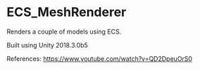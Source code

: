 # ECS_MeshRenderer
Renders a couple of models using ECS. 


Built using Unity 2018.3.0b5

References: 
https://www.youtube.com/watch?v=QD2DpeuOrS0
